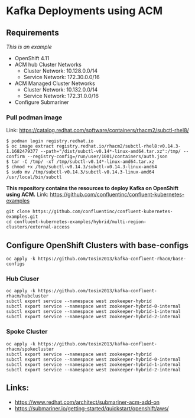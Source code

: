 #  Kafka Deployments using ACM

## Requirements 
*This is an example*
* OpenShift 4.11
* ACM hub Cluster Networks
  * Cluster Network: 10.128.0.0/14
  * Service Network: 172.30.0.0/16
* ACM Managed Cluster Networks
  * Cluster Network: 10.132.0.0/14
  * Service Network: 172.31.0.0/16
* Configure Submariner


### Pull podman image
Link: https://catalog.redhat.com/software/containers/rhacm2/subctl-rhel8/
```
$ podman login registry.redhat.io
$ oc image extract registry.redhat.io/rhacm2/subctl-rhel8:v0.14.3-1.1682479377 --path="/dist/subctl-v0.14*-linux-amd64.tar.xz":/tmp/ --confirm --registry-config=/run/user/1001/containers/auth.json
$ tar -C /tmp/ -xf /tmp/subctl-v0.14*-linux-amd64.tar.xz
$ chmod +x /tmp/subctl-v0.14.3/subctl-v0.14.3-linux-amd64
$ sudo mv /tmp/subctl-v0.14.3/subctl-v0.14.3-linux-amd64 /usr/local/bin/subctl
```

**This repository contains the resources to deploy Kafka on OpenShift using ACM.**
Link: https://github.com/confluentinc/confluent-kubernetes-examples
```
git clone https://github.com/confluentinc/confluent-kubernetes-examples.git
cd confluent-kubernetes-examples/hybrid/multi-region-clusters/external-access
```

## Configure OpenShift Clusters with base-configs
```
oc apply -k https://github.com/tosin2013/kafka-confluent-rhacm/base-configs
```

### Hub Cluser 
```
oc apply -k https://github.com/tosin2013/kafka-confluent-rhacm/hubcluster
subctl export service --namespace west zookeeper-hybrid
subctl export service --namespace west zookeeper-hybrid-0-internal
subctl export service --namespace west zookeeper-hybrid-1-internal
subctl export service --namespace west zookeeper-hybrid-2-internal 
```

### Spoke Cluster
```
oc apply -k https://github.com/tosin2013/kafka-confluent-rhacm/spokecluster
subctl export service --namespace west zookeeper-hybrid
subctl export service --namespace west zookeeper-hybrid-0-internal
subctl export service --namespace west zookeeper-hybrid-1-internal
subctl export service --namespace west zookeeper-hybrid-2-internal 
```



## Links: 
* https://www.redhat.com/architect/submariner-acm-add-on
* https://submariner.io/getting-started/quickstart/openshift/aws/